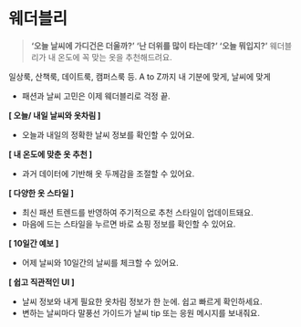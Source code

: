 # 웨더블리

> **‘오늘 날씨에 가디건은 더울까?’ ‘난 더위를 많이 타는데?’ ‘오늘 뭐입지?’** 
웨더블리가 내 온도에 꼭 맞는 옷을 추천해드려요.
> 

일상룩, 산책룩, 데이트룩, 캠퍼스룩 등. A to Z까지 내 기분에 맞게, 날씨에 맞게 

- 패션과 날씨 고민은 이제 웨더블리로 걱정 끝.

**[ 오늘/ 내일 날씨와 옷차림 ]**

- 오늘과 내일의 정확한 날씨 정보를 확인할 수 있어요.

**[ 내 온도에 맞춘 옷 추천 ]**

- 과거 데이터에 기반해 옷 두께감을 조절할 수 있어요.

**[ 다양한 옷 스타일 ]**

- 최신 패션 트렌드를 반영하여 주기적으로 추천 스타일이 업데이트돼요.
- 마음에 드는 스타일을 누르면 바로 쇼핑 정보를 확인할 수 있어요.

**[ 10일간 예보 ]**

- 어제 날씨와 10일간의 날씨를 체크할 수 있어요.

**[ 쉽고 직관적인 UI ]**

- 날씨 정보와 내게 필요한 옷차림 정보가 한 눈에. 쉽고 빠르게 확인하세요.
- 변하는 날씨마다 말풍선 가이드가 날씨 tip 또는 응원 메시지를 보내줘요.
